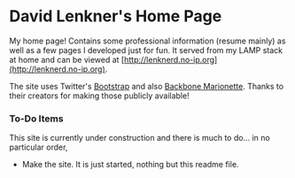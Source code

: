 David Lenkner's Home Page
=========================

My home page!  Contains some professional information (resume mainly) as well as a few pages I developed just for fun.  It served from my LAMP stack at home and can be viewed at [http://lenknerd.no-ip.org](http://lenknerd.no-ip.org).

The site uses Twitter's [Bootstrap](http://getbootstrap.com/) and also [Backbone Marionette](http://marionettejs.com/).  Thanks to their creators for making those publicly available!

### To-Do Items

This site is currently under construction and there is much to do... in no particular order,

* Make the site.  It is just started, nothing but this readme file.
